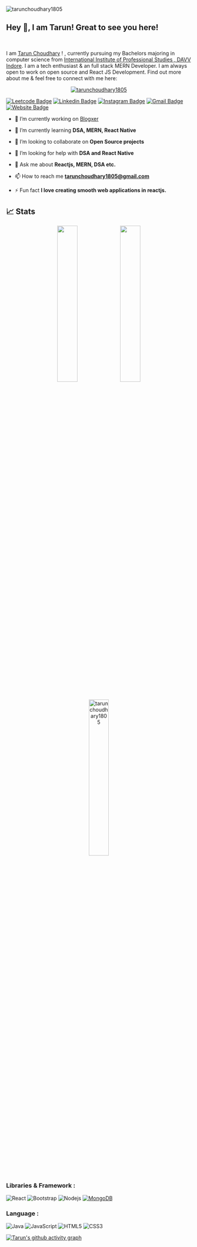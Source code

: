 <p align="left"> <img src="https://komarev.com/ghpvc/?username=tarunchoudhary1805&label=Profile%20views&color=0e75b6&style=flat" alt="tarunchoudhary1805" /> </p>

## Hey 👋, I am Tarun! Great to see you here!

<br>

I am [Tarun Choudhary](https://linkedin.com/in/tarunchoudhary1805) ! , currently pursuing my Bachelors majoring in computer science from [International Institute of Professional Studies , DAVV Indore](http://iips.edu.in/). I am a tech enthusiast & an full stack MERN Developer. I am always open to work on open source and React JS Development. Find out more about me & feel free to connect with me here:

<p align="center"> <a href="https://github.com/ryo-ma/github-profile-trophy"><img src="https://github-profile-trophy.vercel.app/?username=tarunchoudhary1805" alt="tarunchoudhary1805" /></a> </p>

[![Leetcode Badge](https://img.shields.io/badge/-tarunchoudhary1805-orange?style=flat-square&logo=Leetcode&logoColor=white&link=https://www.leetcode.com/Tarunchoudhary1805/)](https://www.leetcode.com/Tarunchoudhary1805/)
[![Linkedin Badge](https://img.shields.io/badge/-tarunchoudhary1805-blue?style=flat-square&logo=Linkedin&logoColor=white&link=https://www.linkedin.com/in/tarunchoudhary1805/)](https://www.linkedin.com/in/tarunchoudhary1805/)
[![Instagram Badge](https://img.shields.io/badge/-_tarun_choudhary__-purple?style=flat-square&logo=instagram&logoColor=white&link=https://instagram.com/_tarun_choudhary__/)](https://www.instagram.com/_tarun_choudhary__/)
[![Gmail Badge](https://img.shields.io/badge/-tarunchoudhary1805@gmail.com-c14438?style=flat-square&logo=Gmail&logoColor=white&link=mailto:tarunchoudhary1805@gmail.com)](mailto:tarunchoudhary1805@gmail.com)
[![Website Badge](https://img.shields.io/badge/-Portfolio-black?style=flat-square&logo=Wordpress&logoColor=white&link=https://tarunchoudhary1805.github.io/portfolio)](https://tarunchoudhary1805.github.io/portfolio)

- 🔭 I’m currently working on [Blogxer](blogxer.onrender.com)

- 🌱 I’m currently learning **DSA, MERN, React Native**

- 👯 I’m looking to collaborate on **Open Source projects**

- 🤝 I’m looking for help with **DSA and React Native**

- 💬 Ask me about **Reactjs, MERN, DSA etc.**

- 📫 How to reach me **tarunchoudhary1805@gmail.com**

- ⚡ Fun fact **I love creating smooth web applications in reactjs.**

## 📈 Stats

<p align="center">

  <img width="33%" src="https://github-readme-stats.vercel.app/api?username=tarunchoudhary1805&show_icons=true&theme=tokyonight" />
  <img width="33%" src="https://github-readme-streak-stats.herokuapp.com/?user=tarunchoudhary1805&theme=tokyonight" />
  <img width="33%"  src="https://github-readme-stats.vercel.app/api/top-langs?username=tarunchoudhary1805&show_icons=true&locale=en&layout=compact" alt="tarunchoudhary1805" />
</p>

### Libraries & Framework :

![React](https://img.shields.io/badge/-React-black?style=flat-square&logo=react)
![Bootstrap](https://img.shields.io/badge/-Bootstrap-563D7C?style=flat-square&logo=bootstrap)
![Nodejs](https://img.shields.io/badge/-Nodejs-black?style=flat-square&logo=Node.js)
<a href="#"><img alt="MongoDB" src ="https://img.shields.io/badge/MongoDB-%234ea94b.svg?logo=mongodb&logoColor=white"></a>

### Language :

![Java](https://img.shields.io/badge/-java-E34A86?style=flat-square&logo=java)
![JavaScript](https://img.shields.io/badge/-JavaScript-black?style=flat-square&logo=javascript)
![HTML5](https://img.shields.io/badge/-HTML5-E34F26?style=flat-square&logo=html5&logoColor=white)
![CSS3](https://img.shields.io/badge/-CSS3-1572B6?style=flat-square&logo=css3)

[![Tarun's github activity graph](https://github-readme-activity-graph.cyclic.app/graph?username=tarunchoudhary1805&bg_color=5F3E2B&color=ffffff&line=ffffff&point=d23939&area=true&hide_border=false)](https://github.com/ashutosh00710/github-readme-activity-graph)

<p></p><br/>
